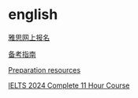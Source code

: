 # english

[雅思网上报名](https://ielts.neea.edu.cn/)

[备考指南](https://www.chinaielts.org/guide)

[Preparation resources](https://ielts.org/take-a-test/preparation-resources)

[IELTS 2024 Complete 11 Hour Course](https://www.youtube.com/watch?v=xGtKdsVxV8A)

